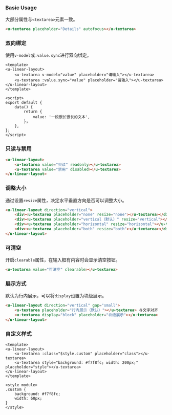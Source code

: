 ### Basic Usage

大部分属性与`<textarea>`元素一致。

``` html
<u-textarea placeholder="Details" autofocus></u-textarea>
```

### 双向绑定

使用`v-model`或`:value.sync`进行双向绑定。

``` vue
<template>
<u-linear-layout>
    <u-textarea v-model="value" placeholder="请输入"></u-textarea>
    <u-textarea :value.sync="value" placeholder="请输入"></u-textarea>
</u-linear-layout>
</template>

<script>
export default {
    data() {
        return {
            value: '一段很长很长的文本',
        };
    },
};
</script>
```

### 只读与禁用

``` html
<u-linear-layout>
    <u-textarea value="只读" readonly></u-textarea>
    <u-textarea value="禁用" disabled></u-textarea>
</u-linear-layout>
```

### 调整大小

通过设置`resize`属性，决定水平垂直方向是否可以调整大小。

``` html
<u-linear-layout direction="vertical">
    <div><u-textarea placeholder="none" resize="none"></u-textarea></div>
    <div><u-textarea placeholder="vertical（默认）" resize="vertical"></u-textarea></div>
    <div><u-textarea placeholder="horizontal" resize="horizontal"></u-textarea></div>
    <div><u-textarea placeholder="both" resize="both"></u-textarea></div>
</u-linear-layout>
```

### 可清空

开启`clearable`属性，在输入框有内容时会显示清空按钮。

``` html
<u-textarea value="可清空" clearable></u-textarea>
```

### 展示方式

默认为行内展示，可以将`display`设置为块级展示。

``` html
<u-linear-layout direction="vertical" gap="small">
    <u-textarea placeholder="行内展示（默认）"></u-textarea> 与文字对齐
    <u-textarea display="block" placeholder="块级展示"></u-textarea>
</u-linear-layout>
```

### 自定义样式

``` vue
<template>
<u-linear-layout>
    <u-textarea :class="$style.custom" placeholder="class"></u-textarea>
    <u-textarea style="background: #f7f8fc; width: 200px;" placeholder="style"></u-textarea>
</u-linear-layout>
</template>

<style module>
.custom {
    background: #f7f8fc;
    width: 60px;
}
</style>
```
